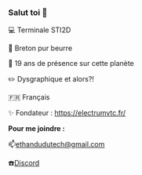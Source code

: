 ### Salut toi 👋

💻 Terminale STI2D

🥞 Breton pur beurre

🎂 19 ans de présence sur cette planète

✏️ Dysgraphique et alors?!

🇫🇷 Français

✨ Fondateur : https://electrumvtc.fr/


**Pour me joindre :**

📫[ethandudutech@gmail.com](mailto:ethandudutech@gmail.com)

☎️[Discord](https://discordapp.com/users/291534343577272321)
